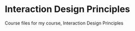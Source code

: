 Interaction Design Principles
=============================

Course files for my course, Interaction Design Principles
